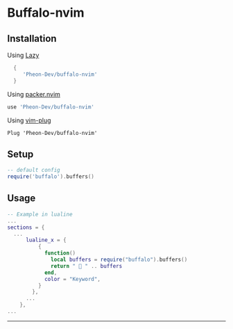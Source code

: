 # Buffalo-nvim

## Installation

Using [Lazy](https://github.com/folke/lazy.nvim)

```lua
  {
     'Pheon-Dev/buffalo-nvim'
  }
```

Using [packer.nvim](https://github.com/wbthomason/packer.nvim)

```lua
use 'Pheon-Dev/buffalo-nvim'
```

Using [vim-plug](https://github.com/junegunn/vim-plug)

```vim
Plug 'Pheon-Dev/buffalo-nvim'
```

## Setup

```lua
-- default config
require('buffalo').buffers()
```

## Usage

```lua
-- Example in lualine
...
sections = {
  ...
      lualine_x = {
          {
            function()
              local buffers = require("buffalo").buffers()
              return "  " .. buffers
            end,
            color = "Keyword",
          }
        },
      ...
    },
...
```

---
